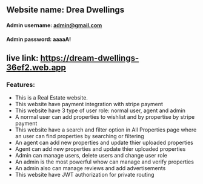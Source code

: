 ## Website name: Drea Dwellings
#### Admin username: admin@gmail.com
#### Admin password: aaaaA!

## live link: https://dream-dwellings-36ef2.web.app
### Features:
*   This is a Real Estate website.
*   This website have payment integration with stripe payment
*   This website have 3 type of user role: normal user, agent and admin
*   A normal user can add properties to wishlist and by propertise by stripe payment
*   This website have a search and filter option in All Properties page where an user can find properties by searching or filtering
*   An agent can add new properties and update thier uploaded properties
*   Agent can add new properties and update thier uploaded properties
*   Admin can manage users, delete users and change user role
*   An admin is the most powerful whow can manage and verify properties
*   An admin also can manage reviews and add advertisements
*   This website have JWT authorization for private routing